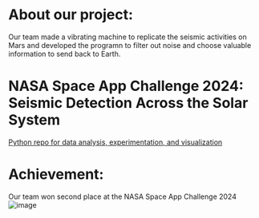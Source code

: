 # About our project:
Our team made a vibrating machine to replicate the seismic activities on Mars and developed the programn to filter out noise and choose valuable information to send back to Earth.

# NASA Space App Challenge 2024: Seismic Detection Across the Solar System
[Python repo for data analysis, experimentation, and visualization](https://www.spaceappschallenge.org/nasa-space-apps-2024/challenges/seismic-detection-across-the-solar-system/)

# Achievement:
Our team won second place at the NASA Space App Challenge 2024
![image](https://github.com/user-attachments/assets/95fd6cf2-166b-4f94-972d-a63fc63f9e68)
